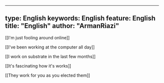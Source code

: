  ---
type:  English
keywords:  English
feature:  English
title: "English"
author: "ArmanRiazi"
---


 [[I'm just fooling around online]]
 
 [[I've been working at the computer all day]]

 [[I work on substrate in the last few months]]
 
 [[It's fascinating how it's works]]

 [[They work for you as you elected them]]